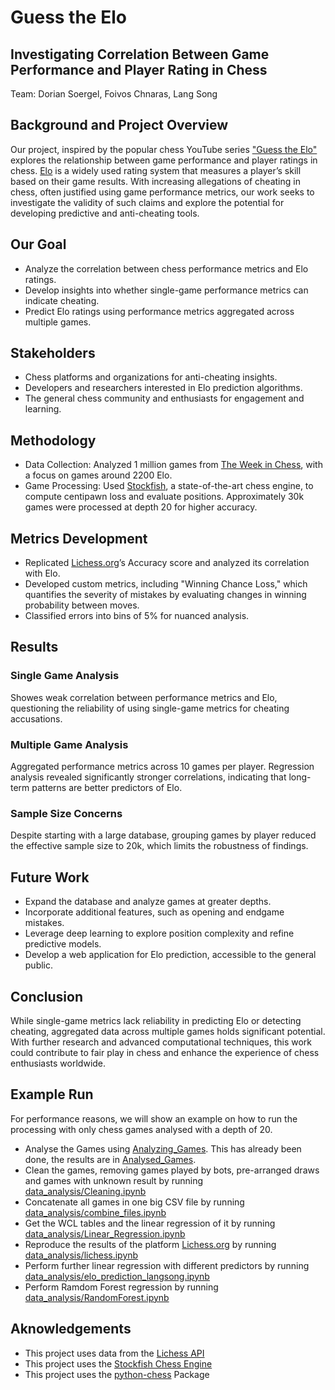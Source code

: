 # Guess the Elo

## Investigating Correlation Between Game Performance and Player Rating in Chess

Team: Dorian Soergel, Foivos Chnaras, Lang Song

## Background and Project Overview

 Our project, inspired by the popular chess YouTube series ["Guess the Elo"](https://www.youtube.com/playlist?list=PLBRObSmbZluRiGDWMKtOTJiLy3q0zIfd7) explores the relationship between game performance and player ratings in chess. [Elo](https://en.wikipedia.org/wiki/Elo_rating_system) is a widely used rating system that measures a player’s skill based on their game results. With increasing allegations of cheating in chess, often justified using game performance metrics, our work seeks to investigate the validity of such claims and explore the potential for developing predictive and anti-cheating tools.

## Our Goal

- Analyze the correlation between chess performance metrics and Elo ratings.
- Develop insights into whether single-game performance metrics can indicate cheating.
- Predict Elo ratings using performance metrics aggregated across multiple games.

## Stakeholders

- Chess platforms and organizations for anti-cheating insights.
- Developers and researchers interested in Elo prediction algorithms.
- The general chess community and enthusiasts for engagement and learning.

## Methodology

- Data Collection: Analyzed 1 million games from [The Week in Chess](https://theweekinchess.com/twic), with a focus on games around 2200 Elo.
- Game Processing: Used [Stockfish](https://stockfishchess.org/), a state-of-the-art chess engine, to compute centipawn loss and evaluate positions. Approximately 30k games were processed at depth 20 for higher accuracy.

## Metrics Development

- Replicated [Lichess.org](lichess.org)’s Accuracy score and analyzed its correlation with Elo.
- Developed custom metrics, including "Winning Chance Loss," which quantifies the severity of mistakes by evaluating changes in winning probability between moves.
- Classified errors into bins of 5% for nuanced analysis.

## Results

### Single Game Analysis

Showes weak correlation between performance metrics and Elo, questioning the reliability of using single-game metrics for cheating accusations.

### Multiple Game Analysis

Aggregated performance metrics across 10 games per player. Regression analysis revealed significantly stronger correlations, indicating that long-term patterns are better predictors of Elo.

### Sample Size Concerns

Despite starting with a large database, grouping games by player reduced the effective sample size to 20k, which limits the robustness of findings.

## Future Work

- Expand the database and analyze games at greater depths.
- Incorporate additional features, such as opening and endgame mistakes.
- Leverage deep learning to explore position complexity and refine predictive models.
- Develop a web application for Elo prediction, accessible to the general public.

## Conclusion

 While single-game metrics lack reliability in predicting Elo or detecting cheating, aggregated data across multiple games holds significant potential. With further research and advanced computational techniques, this work could contribute to fair play in chess and enhance the experience of chess enthusiasts worldwide.

## Example Run

For performance reasons, we will show an example on how to run the processing with only chess games analysed with a depth of 20.

- Analyse the Games using [Analyzing_Games](https://github.com/foivoshn/Guess-The-Elo/tree/main/Analyzing_games). This has already been done, the results are in [Analysed_Games](https://github.com/foivoshn/Guess-The-Elo/tree/main/Analyzed_games).
- Clean the games, removing games played by bots, pre-arranged draws and games with unknown result by running [data_analysis/Cleaning.ipynb](https://github.com/foivoshn/Guess-The-Elo/blob/main/data_analysis/Cleaning.ipynb)
- Concatenate all games in one big CSV file by running [data_analysis/combine_files.ipynb](https://github.com/foivoshn/Guess-The-Elo/blob/main/data_analysis/combine_files.ipynb)
- Get the WCL tables and the linear regression of it by running [data_analysis/Linear_Regression.ipynb](https://github.com/foivoshn/Guess-The-Elo/blob/main/data_analysis/Linear_Regression.ipynb)
- Reproduce the results of the platform [Lichess.org](lichess.org) by running [data_analysis/lichess.ipynb](https://github.com/foivoshn/Guess-The-Elo/blob/main/data_analysis/lichess.ipynb)
- Perform further linear regression with different predictors by running [data_analysis/elo_prediction_langsong.ipynb](https://github.com/foivoshn/Guess-The-Elo/blob/main/data_analysis/elo_prediction_langsong.ipynb)
- Perform Ramdom Forest regression by running [data_analysis/RandomForest.ipynb](https://github.com/foivoshn/Guess-The-Elo/blob/main/data_analysis/RandomForest.ipynb)


## Aknowledgements

- This project uses data from the [Lichess API](https://lichess.org/api)
- This project uses the [Stockfish Chess Engine](https://stockfishchess.org/)
- This project uses the [python-chess](https://python-chess.readthedocs.io/en/latest/)  Package